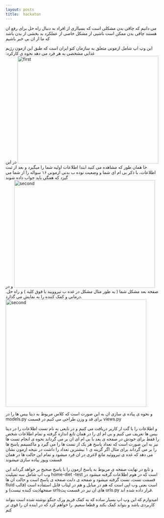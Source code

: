 ```yaml
---
layout: posts
title:  hackaton 
---
```


می دانیم که چاقی بدن مشکلی است که بسیااری  از افراد به دنبال راه حل برای رفع ان هستند 
چاقی بدن ممکن است ناشیی از مشکل خاصی از عملکرد بد بخشی از بدن باشد که ما از ان بی خبر باشیم 
 
این وپ اپ شامل ازمونی متعلق به سازمان کتو ایران است که طبق این ازمون رژیم غذایی مشخصی به هر فرد می دهد 
نحوه ی کارکرد: 
<img src = "assests/images/h1.png" alt = "first"  width = "460" height = "352">
در این جا همان طور که مشاهده می کنید ابتدا اطلاعات اولیه شما را میگیرد 
و بعد از ثبت اطلاعات، با ذکر بی ام ای شما و وضعیت توده ب بدنی  ازمونی ۱۶ سواله را از شما می گیرد که همگی باید جواب داده شوند 
<img src = "assests/images/h2.png" alt = "second"  width = "460" height = "352">
و در صفحه بعد مشکل شما ( به طور مثال مشکل در غده ب تیروویید یا فوق کلیه ) 
و راه حل. درمانی و کمک کننده را به نمایش می گذارد.
<img src = "assests/images/h3.png" alt = "second"  width = "460" height = "352">
 
و نحوه ی پیاده ی سازی ان به این صورت است که  کلاس مریوط به دیتا بیس ها را در models.py  برای قد و وزن طراحی می کنیم 
در قسمت views.py 

و اطلاعات را با گت ار کاربر دریافت می کنیم 
و در تایعی به نام  تست اطلاعات را در دیتا بیس ها تعریف می کنیم 
و بی ام ای را در همان تابع اندازه گرفته و تمام اطلاعات شخص را فقط برای خودش در صفحه ی یعد با بی ام ای ان بر می گرداند 
نحوه ی انجام تست ها نیز به این صورت است که تعداد پاسخ هر یک از تست ها را می گیرد و ماکسیمم پاسخ ها را بر می گرداند برای مثال اگر گزینه ی ۱ بیشترین تعداد را داشت در نتیجه ازمون نشان می دهد که غده ی تیرووئید مانع لاغری در ان فرد میشود 
 و تمام این حالت ها در همان قسمت  ویوز پیاده سازی میشوند 

و تابع در نهایت صفحه ی مربوط به پاسخ ازمون را 
با پاسخ صحیح بر خواهد گرداند
این وب اپ شامل سه تمپلیت home-diet -test است که در هوم اطلاعات گرفته میشود در قسمت تست، تست گرفته میشود و صفحه ی دایت صفحه ی پاسخ است و حالت ان ها fluid است بعنی وب اپی است که هم در مبایل و هم در لپتاب قابل استفاده است (قالب صفحهاذیت کننده نیست) 
و urlsهای ان نیز در قسمت پث urls.py  قرار داده شده اند.


امیدوارم که این وپ اپ بسیار ساده که به کمک فریم ورک جنگو نوشته شده است بتواند کاربردی باشد و بتواند کمک بکند 
و قطعا سعیم. را خواهم کرد که در اینده ان را قوی تر کنم